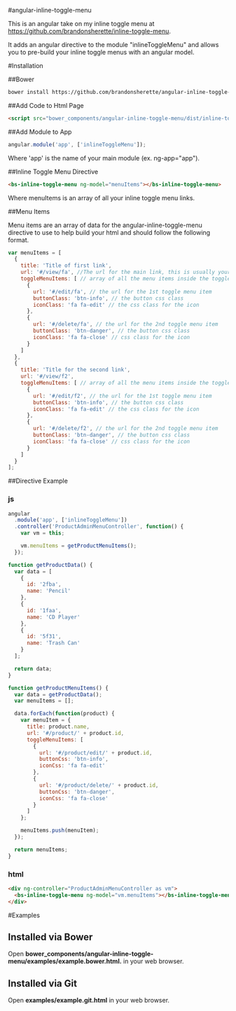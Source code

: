 #angular-inline-toggle-menu

This is an angular take on my inline toggle menu at <https://github.com/brandonsherette/inline-toggle-menu>.

It adds an angular directive to the module "inlineToggleMenu" and allows you 
to pre-build your inline toggle menus with an angular model.

#Installation

##Bower

```bash
bower install https://github.com/brandonsherette/angular-inline-toggle-menu.git --save
```

##Add Code to Html Page

```html
<script src="bower_components/angular-inline-toggle-menu/dist/inline-toggle-menu.js></script>
```

##Add Module to App

```js
angular.module('app', ['inlineToggleMenu']);
```
Where 'app' is the name of your main module (ex. ng-app="app").

##Inline Toggle Menu Directive
```html
<bs-inline-toggle-menu ng-model="menuItems"></bs-inline-toggle-menu>
```
Where menuItems is an array of all your inline toggle menu links.

##Menu Items

Menu items are an array of data for the angular-inline-toggle-menu directive 
to use to help build your html and should follow the following format.

```js
var menuItems = [
  {
    title: 'Title of first link',
    url: '#/view/fa', //The url for the main link, this is usually your view url
    toggleMenuItems: [ // array of all the menu items inside the toggle
      {
        url: '#/edit/fa', // the url for the 1st toggle menu item
        buttonClass: 'btn-info', // the button css class
        iconClass: 'fa fa-edit' // the css class for the icon
      },
      {
        url: '#/delete/fa', // the url for the 2nd toggle menu item
        buttonClass: 'btn-danger', // the button css class
        iconClass: 'fa fa-close' // css class for the icon
      }
    ]
  },
  {
    title: 'Title for the second link',
    url: '#/view/f2',
    toggleMenuItems: [ // array of all the menu items inside the toggle
      {
        url: '#/edit/f2', // the url for the 1st toggle menu item
        buttonClass: 'btn-info', // the button css class
        iconClass: 'fa fa-edit' // the css class for the icon
      },
      {
        url: '#/delete/f2', // the url for the 2nd toggle menu item
        buttonClass: 'btn-danger', // the button css class
        iconClass: 'fa fa-close' // css class for the icon
      }
    ]
  }
];
```

##Directive Example

### js

```js
angular
  .module('app', ['inlineToggleMenu'])
  .controller('ProductAdminMenuController', function() {
    var vm = this;

    vm.menuItems = getProductMenuItems();
  });

function getProductData() {
  var data = [
    {
      id: '2fba',
      name: 'Pencil'
    },
    {
      id: '1faa',
      name: 'CD Player'
    },
    {
      id: '5f31',
      name: 'Trash Can'
    }
  ];

  return data;
}

function getProductMenuItems() {
  var data = getProductData();
  var menuItems = [];

  data.forEach(function(product) {
    var menuItem = {
      title: product.name,
      url: '#/product/' + product.id,
      toggleMenuItems: [
        {
          url: '#/product/edit/' + product.id,
          buttonCss: 'btn-info',
          iconCss: 'fa fa-edit'
        },
        {
          url: '#/product/delete/' + product.id,
          buttonCss: 'btn-danger',
          iconCss: 'fa fa-close'
        }
      ]
    };

    menuItems.push(menuItem);
  });

  return menuItems;
}
```

### html

```html
<div ng-controller="ProductAdminMenuController as vm">
  <bs-inline-toggle-menu ng-model="vm.menuItems"></bs-inline-toggle-menu>
</div>
```

#Examples

## Installed via Bower
Open **bower_components/angular-inline-toggle-menu/examples/example.bower.html.** in your web browser.

## Installed via Git
Open **examples/example.git.html** in your web browser.
